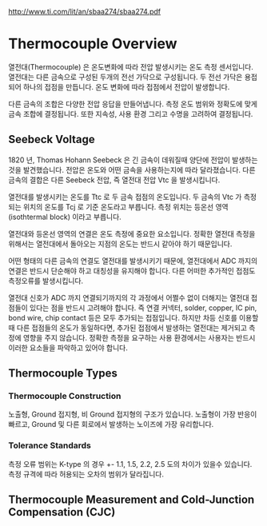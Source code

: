 http://www.ti.com/lit/an/sbaa274/sbaa274.pdf

# Thermocouple Overview
열전대(Thermocouple) 은 온도변화에 따라 전압 발생시키는 온도 측정 센서입니다.
열전대는 다른 금속으로 구성된 두개의 전선 가닥으로 구성됩니다.
두 전선 가닥은 용접되어 하나의 접점을 만듭니다.
온도 변화에 따라 접점에서 전압이 발생합니다.

다른 금속의 조합은 다양한 전압 응답을 만들어냅니다.
측정 온도 범위와 정확도에 맞게 금속 조합에 결정됩니다.
또한 지속성, 사용 환경 그리고 수명을 고려하여 결정됩니다.

## Seebeck Voltage
1820 년, Thomas Hohann Seebeck 은 긴 금속이 데워질때 양단에 전압이 발생하는 것을 발견했습니다.
전압은 온도와 어떤 금속을 사용하는지에 따라 달라졌습니다.
다른 금속의 결합은 다른 Seebeck 전압, 즉 열전대 전압 Vtc 을 발생시킵니다.

열전대를 발생시키는 온도를 Ttc 로 두 금속 접점의 온도입니다.
두 금속의 Vtc 가 측정되는 위치의 온도를 Tcj 로 기준 온도라고 부릅니다.
측정 위치는 등온선 영역(isothtermal block) 이라고 부릅니다.

열전대와 등온선 영역의 연결은 온도 측정에 중요한 요소입니다.
정확한 열전대 측정을 위해서는 열전대에서 돌아오는 지점의 온도는 반드시 같아야 하기 때문입니다.

어떤 형태의 다른 금속의 연결도 열전대를 발생시키기 때문에,
열전대에서 ADC 까지의 연결은 반드시 단순해야 하고 대칭성을 유지해야 합니다.
다른 어떠한 추가적인 접점도 측정오류를 발생시킵니다.

열전대 신호가 ADC 까지 연결되기까지의 각 과정에서 어쩔수 없이 더해지는 열전대 접점들이 있다는 점을 반드시 고려해야 합니다.
즉 연결 커넥터, solder, copper, IC pin, bond wire, chip contact 등은 모두 추가되는 접점입니다.
하지만 차등 신호를 이용할때 다른 접점들의 온도가 동일하다면, 추가된 접점에서 발생하는 열전대는 제거되고 측정에 영향을 주지 않습니다.
정확한 측정을 요구하는 사용 환경에서는 사용자는 반드시 이러한 요소들을 파악하고 있어야 합니다.

## Thermocouple Types
### Thermocouple Construction
노출형, Ground 접지형, 비 Ground 접지형의 구조가 있습니다.
노출형이 가장 반응이 빠르고, Ground 및 다른 회로에서 발생하는 노이즈에 가장 유리합니다.

### Tolerance Standards
측정 오류 범위는 K-type 의 경우 +- 1.1, 1.5, 2.2, 2.5 도의 차이가 있을수 있습니다.
측정 규격에 따라 허용되는 오차의 범위가 달라집니다.

## Thermocouple Measurement and Cold-Junction Compensation (CJC)
